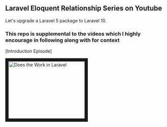 ## Laravel Eloquent Relationship Series on Youtube

Let's upgrade a Laravel 5 package to Laravel 10.

### This repo is supplemental to the videos which I highly encourage in following along with for context

[Introduction Episode]

<a href="http://www.youtube.com/watch?feature=player_embedded&v=UxzOgdRXKHU
" target="_blank"><img src="http://img.youtube.com/vi/UxzOgdRXKHU/0.jpg" 
alt="Does the Work in Laravel" width="240" height="180" border="10" /></a>
